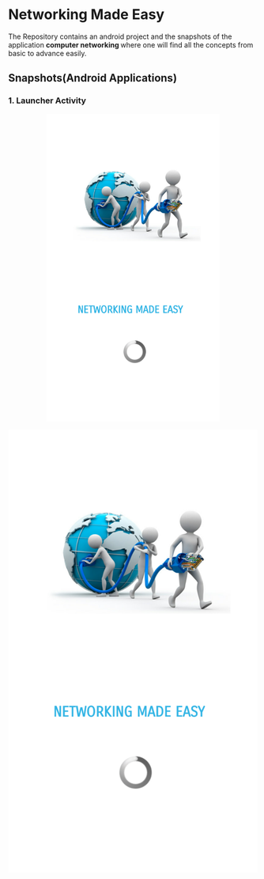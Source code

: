 # Networking Made Easy

The Repository contains an android project and the snapshots of the application  <b>computer networking </b> where one will find all the concepts from basic to advance easily.

## Snapshots(Android Applications)

### <b>1. Launcher Activity </b>

<p align="center">
  <img src="https://github.com/bhavna7/Networking-Made-Easy/blob/master/images/1.png" width="350"/>
</p

![Launcher activity](https://github.com/bhavna7/Networking-Made-Easy/blob/master/images/1.png)



